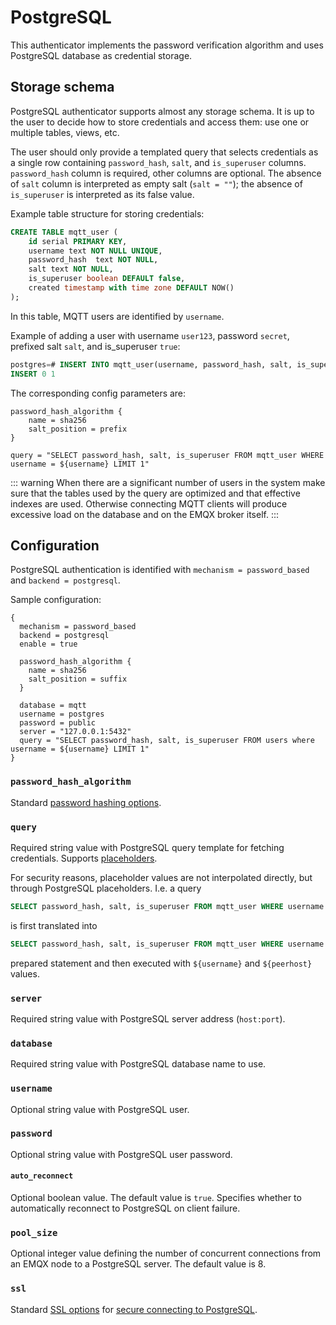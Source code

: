 # PostgreSQL

This authenticator implements the password verification algorithm and uses PostgreSQL database as credential storage.

## Storage schema

PostgreSQL authenticator supports almost any storage schema. It is up to the user to decide how to store credentials
and access them: use one or multiple tables, views, etc.

The user should only provide a templated query that selects credentials as a single row containing
`password_hash`, `salt`, and `is_superuser` columns. `password_hash` column is required, other columns
are optional. The absence of `salt` column is interpreted as empty salt (`salt = ""`); the absence of `is_superuser` is
interpreted as its false value.

Example table structure for storing credentials:

```sql
CREATE TABLE mqtt_user (
    id serial PRIMARY KEY,
    username text NOT NULL UNIQUE,
    password_hash  text NOT NULL,
    salt text NOT NULL,
    is_superuser boolean DEFAULT false,
    created timestamp with time zone DEFAULT NOW()
);
```

In this table, MQTT users are identified by `username`.

Example of adding a user with username `user123`, password `secret`, prefixed salt `salt`, and is_superuser `true`:
```sql
postgres=# INSERT INTO mqtt_user(username, password_hash, salt, is_superuser) VALUES ('user123', 'bede90386d450cea8b77b822f8887065e4e5abf132c2f9dccfcc7fbd4cba5e35', 'salt', true);
INSERT 0 1
```

The corresponding config parameters are:
```
password_hash_algorithm {
    name = sha256
    salt_position = prefix
}

query = "SELECT password_hash, salt, is_superuser FROM mqtt_user WHERE username = ${username} LIMIT 1"
```

::: warning
When there are a significant number of users in the system make sure that the tables used by the query are optimized
and that effective indexes are used. Otherwise connecting MQTT clients will produce excessive load on the database
and on the EMQX broker itself.
:::

## Configuration

PostgreSQL authentication is identified with `mechanism = password_based` and `backend = postgresql`.

Sample configuration:

```hocon
{
  mechanism = password_based
  backend = postgresql
  enable = true

  password_hash_algorithm {
    name = sha256
    salt_position = suffix
  }

  database = mqtt
  username = postgres
  password = public
  server = "127.0.0.1:5432"
  query = "SELECT password_hash, salt, is_superuser FROM users where username = ${username} LIMIT 1"
}
```

### `password_hash_algorithm`

Standard [password hashing options](./authn.md#password-hashing).

### `query`

Required string value with PostgreSQL query template for fetching credentials. Supports [placeholders](./authn.md#authentication-placeholders).

For security reasons, placeholder values are not interpolated directly, but through PostgreSQL placeholders.
I.e. a query
```sql
SELECT password_hash, salt, is_superuser FROM mqtt_user WHERE username = ${username} AND peerhost = ${peerhost} LIMIT 1
```
is first translated into
```sql
SELECT password_hash, salt, is_superuser FROM mqtt_user WHERE username = $1 AND peerhost = $2 LIMIT 1
```
prepared statement and then executed with `${username}` and `${peerhost}` values.

### `server`

Required string value with PostgreSQL server address (`host:port`).

### `database`

Required string value with PostgreSQL database name to use.

### `username`

Optional string value with PostgreSQL user.

### `password`

Optional string value with PostgreSQL user password.

#### `auto_reconnect`

Optional boolean value. The default value is `true`. Specifies whether to automatically reconnect to
PostgreSQL on client failure.

### `pool_size`

Optional integer value defining the number of concurrent connections from an EMQX node to a PostgreSQL server.
The default value is 8.

### `ssl`

Standard [SSL options](../ssl.md) for [secure connecting to PostgreSQL](https://dev.mysql.com/doc/refman/en/using-encrypted-connections.html).
